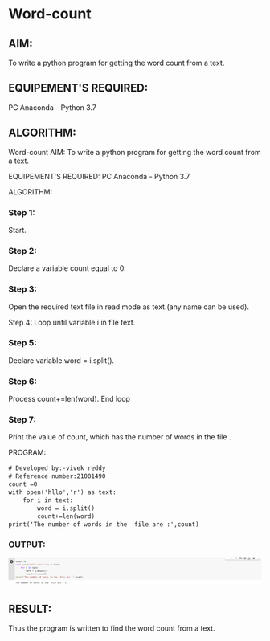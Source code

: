 # Word-count
## AIM:
To write a python program for getting the word count from a text.
## EQUIPEMENT'S REQUIRED: 
PC
Anaconda - Python 3.7
## ALGORITHM: 
Word-count
AIM:
To write a python program for getting the word count from a text.

EQUIPEMENT'S REQUIRED:
PC Anaconda - Python 3.7

ALGORITHM:
### Step 1:
Start.

### Step 2:
Declare a variable count equal to 0.

### Step 3:
Open the required text file in read mode as text.(any name can be used).

Step 4:
Loop until variable i in file text.

### Step 5:
Declare variable word = i.split().

### Step 6:
Process count+=len(word). End loop

### Step 7:
Print the value of count, which has the number of words in the file .

PROGRAM:
```
# Developed by:-vivek reddy
# Reference number:21001490
count =0
with open('hllo','r') as text:
    for i in text:
        word = i.split()
        count+=len(word)
print('The number of words in the  file are :',count)
```
### OUTPUT:
![Github logo](vi.png)




## RESULT:
Thus the program is written to find the word count from a text.
